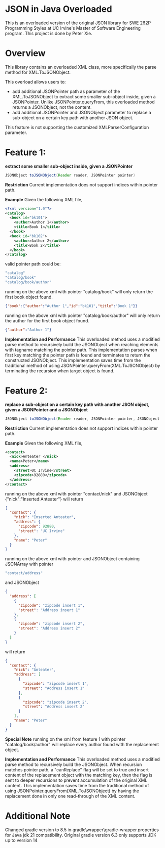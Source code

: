 # JSON in Java Overloaded
This is an overloaded version of the original JSON library for SWE 262P Programming Styles at UC Irvine's Master of Software Engineering program.
This project is done by Peter Xie.

# Overview
This library contains an overloaded XML class, more specifically the parse method for XML.ToJSONObject.

This overload allows users to:
* add additional JSONPointer path as parameter of the XML.ToJSONObject to extract some smaller sub-object inside, given a JSONPointer. Unlike JSONPointer.queryFrom, this overloaded method returns a JSONObject, not the content.
* add additional JSONPointer and JSONObject parameter to replace a sub-object on a certain key path with another JSON object.

This feature is not supporting the customized XMLParserConfiguration parameter.

# Feature 1: 
**extract some smaller sub-object inside, given a JSONPointer**

```java
JSONObject toJSONObject(Reader reader, JSONPointer pointer)
```

**Restriction**
Current implementation does not support indices within pointer path.

**Example**
Given the following XML file,
```xml
<?xml version="1.0"?> 
<catalog>
  <book id="bk101">
    <author>Author 1</author>
    <title>Book 1</title>
  </book>
  <book id="bk102">
    <author>Author 2</author>
    <title>Book 2</title>
  </book>
</catalog>
```
valid pointer path could be:
```java
"catalog"
"catalog/book"
"catalog/book/author"
```

running on the above xml with pointer "catalog/book" will only return the first book object found.
```json
{"book":{"author":"Author 1","id":"bk101","title":"Book 1"}} 
```

running on the above xml with pointer "catalog/book/author" will only return the author for the first book object found.
```json
{"author":"Author 1"}
```

**Implementation and Performance**
This overloaded method uses a modified parse method to recursively build the JSONObject when reaching elements with tagname matching the pointer path.
This implementation parses when first key matching the pointer path is found and terminates to return the constructed JSONObject.
This implementation saves time from the traditional method of using JSONPointer.queryFrom(XML.ToJSONObject) by terminating the recursion
when target object is found.

# Feature 2: 
**replace a sub-object on a certain key path with another JSON object, given a JSONPointer and a JSONObject**

```java
JSONObject toJSONObject(Reader reader, JSONPointer pointer, JSONObject replacement)
```

**Restriction**
Current implementation does not support indices within pointer path.

**Example**
Given the following XML file,
```xml
<contact>
  <nick>Anteater </nick>
  <name>Peter</name> 
  <address> 
    <street>UC Irvine</street> 
    <zipcode>92880</zipcode> 
  </address> 
</contact>
```

running on the above xml with pointer "contact/nick" and JSONObject {"nick":"Inserted Anteater"} will return
```json
{
  "contact": {
    "nick": "Inserted Anteater",
    "address": {
      "zipcode": 92880,
      "street": "UC Irvine"
    },
    "name": "Peter"
  }
}
```

running on the above xml with pointer and JSONObject containing JSONArray with pointer
```java
"contact/address" 
```
and JSONObject
```json
{
  "address": [
    {
      "zipcode": "zipcode insert 1",
      "street": "Address insert 1"
    },
    {
      "zipcode": "zipcode insert 2",
      "street": "Address insert 2"
    }
  ]
}
```
will return
```json
{
  "contact": {
    "nick": "Anteater",
    "address": [
      {
        "zipcode": "zipcode insert 1",
        "street": "Address insert 1"
      },
      {
        "zipcode": "zipcode insert 2",
        "street": "Address insert 2"
      }
    ],
    "name": "Peter"
  }
}
```

**Special Note**
running on the xml from feature 1 with pointer "catalog/book/author"
will replace every author found with the replacement object.

**Implementation and Performance**
This overloaded method uses a modified parse method to recursively build the JSONObject.
When recursion matches pointer path, a "canReplace" flag will be set to true and insert content of the replacement object with the matching key,
then the flag is sent to deeper recursions to prevent accumulation of the original XML content.
This implementation saves time from the traditional method of using JSONPointer.queryFrom(XML.ToJSONObject) by having the replacement done in only
one read-through of the XML content. 

# Additional Note
Changed gradle version to 8.5 in gradle\wrapper\gradle-wrapper.properties
for Java jdk 21 compatibility.
Original gradle version 6.3 only supports JDK up to version 14